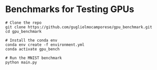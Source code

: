 # Benchmarks for Testing GPUs

```console
# Clone the repo
git clone https://github.com/guglielmocamporese/gpu_benchmark.git
cd gpu_benchmark

# Install the conda env
conda env create -f environment.yml
conda activate gpu_bench

# Run the MNIST benchmark
python main.py
```
